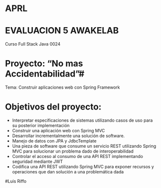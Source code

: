 # APRL


# EVALUACION 5 AWAKELAB
Curso Full Stack Java 0024

# Proyecto: “No mas Accidentabilidad”# 

Tema: Construir aplicaciones web con Spring Framework

# Objetivos del proyecto:
- Interpretar especificaciones de sistemas
utilizando casos de uso para su posterior
implementación
- Construir una aplicación web con Spring MVC
- Desarrollar incrementalmente una solución de
software.
- Manejo de datos con JPA y JdbcTemplate
- Una pieza de software que consume un
servicio REST utilizando Spring MVC para
solucionar un problema dado de
interoperabilidad
- Controlar el acceso al consumo de una API
REST implementando seguridad mediante
JWT
- Codifica una API REST utilizando Spring MVC
para exponer recursos y operaciones que dan
solución a una problemática dada

#Luis Riffo
